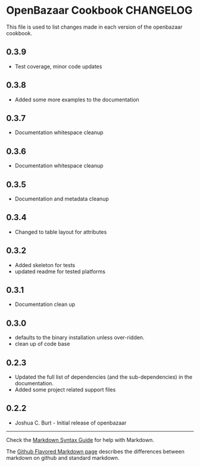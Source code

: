 OpenBazaar Cookbook CHANGELOG
=============================

This file is used to list changes made in each version of the openbazaar cookbook.

0.3.9
-----
- Test coverage, minor code updates

0.3.8
-----
- Added some more examples to the documentation

0.3.7
-----
- Documentation whitespace cleanup

0.3.6
-----
- Documentation whitespace cleanup

0.3.5
-----
- Documentation and metadata cleanup

0.3.4
-----
- Changed to table layout for attributes

0.3.2
-----
- Added skeleton for tests
- updated readme for tested platforms

0.3.1
-----
- Documentation clean up

0.3.0
-----
- defaults to the binary installation unless over-ridden.
- clean up of code base

0.2.3
-----
- Updated the full list of dependencies (and the sub-dependencies) in the documentation.
- Added some project related support files

0.2.2
-----
- Joshua C. Burt - Initial release of openbazaar

- - -
Check the [Markdown Syntax Guide](http://daringfireball.net/projects/markdown/syntax) for help with Markdown.

The [Github Flavored Markdown page](http://github.github.com/github-flavored-markdown/) describes the differences between markdown on github and standard markdown.
